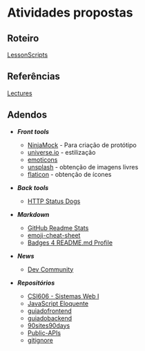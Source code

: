 # Atividades propostas

## Roteiro

  [LessonScripts](https://github.com/fboliveira/CSI477-Sistemas-Web/tree/master/LessonScripts)

## Referências 

  [Lectures](https://github.com/fboliveira/CSI477-Sistemas-Web/tree/master/Lectures)

## Adendos
  
- ***Front tools***
  - [NinjaMock](https://ninjamock.com/home/index) - Para criação de protótipo 
  - [universe.io](https://uiverse.io/) - estilização 
  - [emoticons](https://pt.piliapp.com/facebook-symbols/)
  - [unsplash](https://unsplash.com/) - obtenção de imagens livres
  - [flaticon](https://www.flaticon.com/br/) - obtenção de ícones
  
- ***Back tools***
  - [HTTP Status Dogs](https://httpstatusdogs.com/)
  
- ***Markdown***
  - [GitHub Readme Stats](https://github.com/anuraghazra/github-readme-stats)
  - [emoji-cheat-sheet](https://github.com/ikatyang/emoji-cheat-sheet)
  - [Badges 4 README.md Profile](https://github.com/alexandresanlim/Badges4-README.md-Profile)

- ***News***
  - [Dev Community](https://dev.to/)

- ***Repositórios***
  - [CSI606 - Sistemas Web I](https://github.com/fboliveira/CSI477-Sistemas-Web)
  - [JavaScript Eloquente](https://github.com/braziljs/eloquente-javascript)
  - [guiadofrontend](https://github.com/arthurspk/guiadofrontend)
  - [guiadobackend](https://github.com/arthurspk/guiadobackend)
  - [90sites90days](https://github.com/profdorly/90sites90days)
  - [Public-APIs](https://github.com/n0shake/Public-APIs)
  - [gitignore](https://github.com/github/gitignore)

